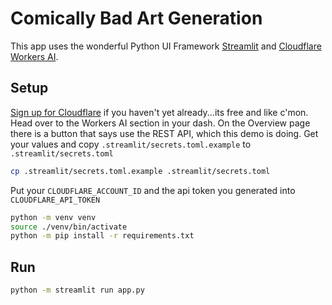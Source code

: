 # Comically Bad Art Generation

This app uses the wonderful Python UI Framework [Streamlit](https://streamlit.io) and [Cloudflare Workers AI](https://developers.cloudflare.com/workers-ai/).

## Setup

[Sign up for Cloudflare](https://dash.cloudflare.com/sign-up) if you haven't yet already...its free and like c'mon. Head over to the Workers AI section in your dash. On the Overview page there is a button that says use the REST API, which this demo is doing. Get your values and copy `.streamlit/secrets.toml.example` to `.streamlit/secrets.toml`

```bash
cp .streamlit/secrets.toml.example .streamlit/secrets.toml
```

Put your `CLOUDFLARE_ACCOUNT_ID` and the api token you generated into `CLOUDFLARE_API_TOKEN`

```bash
python -m venv venv
source ./venv/bin/activate
python -m pip install -r requirements.txt
```

## Run

```bash
python -m streamlit run app.py
```
